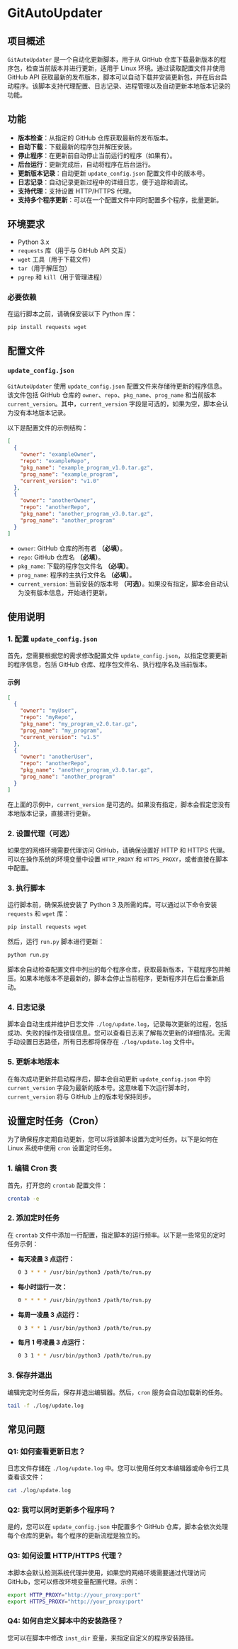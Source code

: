 # GitAutoUpdater

## 项目概述

`GitAutoUpdater` 是一个自动化更新脚本，用于从 GitHub 仓库下载最新版本的程序包，检查当前版本并进行更新，适用于 Linux 环境。通过读取配置文件并使用 GitHub API 获取最新的发布版本，脚本可以自动下载并安装更新包，并在后台启动程序。该脚本支持代理配置、日志记录、进程管理以及自动更新本地版本记录的功能。

## 功能

- **版本检查**：从指定的 GitHub 仓库获取最新的发布版本。
- **自动下载**：下载最新的程序包并解压安装。
- **停止程序**：在更新前自动停止当前运行的程序（如果有）。
- **后台运行**：更新完成后，自动将程序在后台运行。
- **更新版本记录**：自动更新 `update_config.json` 配置文件中的版本号。
- **日志记录**：自动记录更新过程中的详细日志，便于追踪和调试。
- **支持代理**：支持设置 HTTP/HTTPS 代理。
- **支持多个程序更新**：可以在一个配置文件中同时配置多个程序，批量更新。

## 环境要求

- Python 3.x
- `requests` 库（用于与 GitHub API 交互）
- `wget` 工具（用于下载文件）
- `tar`（用于解压包）
- `pgrep` 和 `kill`（用于管理进程）

### 必要依赖

在运行脚本之前，请确保安装以下 Python 库：

```bash
pip install requests wget
```

## 配置文件

### `update_config.json`

`GitAutoUpdater` 使用 `update_config.json` 配置文件来存储待更新的程序信息。该文件包括 GitHub 仓库的 `owner`、`repo`、`pkg_name`、`prog_name` 和当前版本 `current_version`。其中，`current_version` 字段是可选的，如果为空，脚本会认为没有本地版本记录。

以下是配置文件的示例结构：

```json
[
  {
    "owner": "exampleOwner",
    "repo": "exampleRepo",
    "pkg_name": "example_program_v1.0.tar.gz",
    "prog_name": "example_program",
    "current_version": "v1.0"
  },
  {
    "owner": "anotherOwner",
    "repo": "anotherRepo",
    "pkg_name": "another_program_v3.0.tar.gz",
    "prog_name": "another_program"
  }
]
```

- `owner`: GitHub 仓库的所有者 **（必填）**。
- `repo`: GitHub 仓库名 **（必填）**。
- `pkg_name`: 下载的程序包文件名 **（必填）**。
- `prog_name`: 程序的主执行文件名 **（必填）**。
- `current_version`: 当前安装的版本号 **（可选）**。如果没有指定，脚本会自动认为没有版本信息，开始进行更新。

## 使用说明

### 1. 配置 `update_config.json`

首先，您需要根据您的需求修改配置文件 `update_config.json`，以指定您要更新的程序信息，包括 GitHub 仓库、程序包文件名、执行程序名及当前版本。

#### 示例

```json
[
  {
    "owner": "myUser",
    "repo": "myRepo",
    "pkg_name": "my_program_v2.0.tar.gz",
    "prog_name": "my_program",
    "current_version": "v1.5"
  },
  {
    "owner": "anotherUser",
    "repo": "anotherRepo",
    "pkg_name": "another_program_v3.0.tar.gz",
    "prog_name": "another_program"
  }
]
```

在上面的示例中，`current_version` 是可选的。如果没有指定，脚本会假定您没有本地版本记录，直接进行更新。

### 2. 设置代理（可选）

如果您的网络环境需要代理访问 GitHub，请确保设置好 HTTP 和 HTTPS 代理。可以在操作系统的环境变量中设置 `HTTP_PROXY` 和 `HTTPS_PROXY`，或者直接在脚本中配置。

### 3. 执行脚本

运行脚本前，确保系统安装了 Python 3 及所需的库。可以通过以下命令安装 `requests` 和 `wget` 库：

```bash
pip install requests wget
```

然后，运行 `run.py` 脚本进行更新：

```bash
python run.py
```

脚本会自动检查配置文件中列出的每个程序仓库，获取最新版本，下载程序包并解压。如果本地版本不是最新的，脚本会停止当前程序，更新程序并在后台重新启动。

### 4. 日志记录

脚本会自动生成并维护日志文件 `./log/update.log`，记录每次更新的过程，包括成功、失败的操作及错误信息。您可以查看日志来了解每次更新的详细情况。无需手动设置日志路径，所有日志都将保存在 `./log/update.log` 文件中。

### 5. 更新本地版本

在每次成功更新并启动程序后，脚本会自动更新 `update_config.json` 中的 `current_version` 字段为最新的版本号。这意味着下次运行脚本时，`current_version` 将与 GitHub 上的版本号保持同步。

## 设置定时任务（Cron）

为了确保程序定期自动更新，您可以将该脚本设置为定时任务。以下是如何在 Linux 系统中使用 `cron` 设置定时任务。

### 1. 编辑 Cron 表

首先，打开您的 `crontab` 配置文件：

```bash
crontab -e
```

### 2. 添加定时任务

在 `crontab` 文件中添加一行配置，指定脚本的运行频率。以下是一些常见的定时任务示例：

- **每天凌晨 3 点运行：**

  ```bash
  0 3 * * * /usr/bin/python3 /path/to/run.py
  ```

- **每小时运行一次：**

  ```bash
  0 * * * * /usr/bin/python3 /path/to/run.py
  ```

- **每周一凌晨 3 点运行：**

  ```bash
  0 3 * * 1 /usr/bin/python3 /path/to/run.py
  ```

- **每月 1 号凌晨 3 点运行：**

  ```bash
  0 3 1 * * /usr/bin/python3 /path/to/run.py
  ```

### 3. 保存并退出

编辑完定时任务后，保存并退出编辑器。然后，`cron` 服务会自动加载新的任务。


```bash
tail -f ./log/update.log
```

## 常见问题

### Q1: 如何查看更新日志？

日志文件存储在 `./log/update.log` 中。您可以使用任何文本编辑器或命令行工具查看该文件：

```bash
cat ./log/update.log
```

### Q2: 我可以同时更新多个程序吗？

是的，您可以在 `update_config.json` 中配置多个 GitHub 仓库，脚本会依次处理每个仓库的更新。每个程序的更新流程是独立的。

### Q3: 如何设置 HTTP/HTTPS 代理？

本脚本会默认检测系统代理并使用，如果您的网络环境需要通过代理访问 GitHub，您可以修改环境变量配置代理。示例：

```bash
export HTTP_PROXY="http://your_proxy:port"
export HTTPS_PROXY="http://your_proxy:port"
```

### Q4: 如何自定义脚本中的安装路径？

您可以在脚本中修改 `inst_dir` 变量，来指定自定义的程序安装路径。




